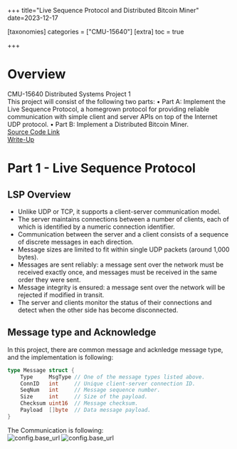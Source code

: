 +++
title="Live Sequence Protocol and Distributed Bitcoin Miner"
date=2023-12-17

[taxonomies]
categories = ["CMU-15640"]
[extra]
toc = true

+++
# Overview
CMU-15640 Distributed Systems Project 1<br>
This project will consist of the following two parts:
• Part A: Implement the Live Sequence Protocol, a homegrown protocol for providing reliable communication with simple client and server APIs on top of the Internet UDP protocol.
• Part B: Implement a Distributed Bitcoin Miner.<br>
[Source Code Link](https://github.com/zoharrpg/Distributed-Bitcoin-Miner)<br>
[Write-Up](./15640-doc/p1_23.pdf)<br>

# Part 1 - Live Sequence Protocol
## LSP Overview
- Unlike UDP or TCP, it supports a client-server communication model.
- The server maintains connections between a number of clients, each of which is identified by a numeric connection identifier.
- Communication between the server and a client consists of a sequence of discrete messages in each direction.
- Message sizes are limited to fit within single UDP packets (around 1,000 bytes).
- Messages are sent reliably: a message sent over the network must be received exactly once, and messages must be received in the same order they were sent.
- Message integrity is ensured: a message sent over the network will be rejected if modified in transit.
- The server and clients monitor the status of their connections and detect when the other side has become disconnected.

## Message type and Acknowledge
In this project, there are common message and acknledge message type, and the implementation is following:<br>
```go
type Message struct {
	Type     MsgType // One of the message types listed above.
	ConnID   int     // Unique client-server connection ID.
	SeqNum   int     // Message sequence number.
	Size     int     // Size of the payload.
	Checksum uint16  // Message checksum.
	Payload  []byte  // Data message payload.
}
```
The Communication is following:<br>
![config.base_url](https://zoharrpg.github.io/Junshang-Jia/15640-graph/p1-pic1.png)
![config.base_url](./15640-graph/p1-pic2.png)





